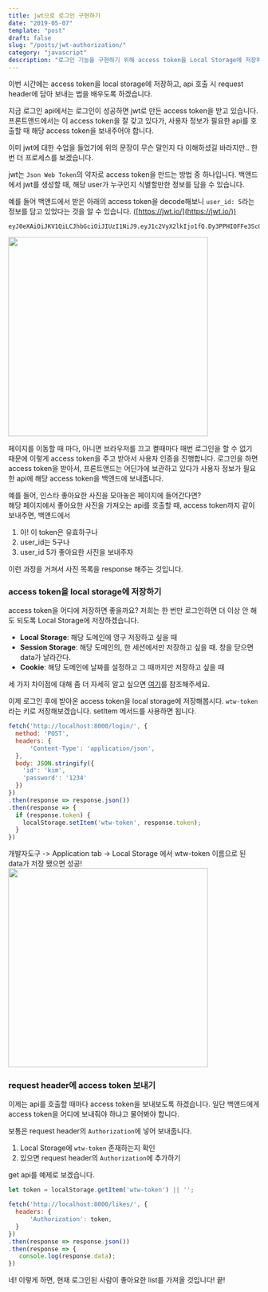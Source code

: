 ```yaml
---
title: jwt으로 로그인 구현하기
date: "2019-05-07"
template: "post"
draft: false
slug: "/posts/jwt-authorization/"
category: "javascript"
description: "로그인 기능을 구현하기 위해 access token을 Local Storage에 저장하고 request header에 보내는 방법을 알아봅니다."
---
```


이번 시간에는 access token을 local storage에 저장하고, api 호출 시 request header에 담아 보내는 법을 배우도록 하겠습니다.

지금 로그인 api에서는 로그인이 성공하면 jwt로 만든 access token을 받고 있습니다.
프론트앤드에서는 이 access token을 잘 갖고 있다가, 사용자 정보가 필요한 api를 호출할 때
해당 access token을 보내주어야 합니다.

이미 jwt에 대한 수업을 들었기에 위의 문장이 무슨 말인지 다 이해하셨길 바라지만.. 한 번 더 프로세스를 보겠습니다.

jwt는 `Json Web Token`의 약자로 access token을 만드는 방법 중 하나입니다.
백앤드에서 jwt를 생성할 때, 해당 user가 누구인지 식별할만한 정보를 담을 수 있습니다.

예를 들어 백앤드에서 받은 아래의 access token을 decode해보니 `user_id: 5`라는 정보를 담고 있었다는 것을 알 수 있습니다.
([https://jwt.io/](https://jwt.io/))
```
eyJ0eXAiOiJKV1QiLCJhbGciOiJIUzI1NiJ9.eyJ1c2VyX2lkIjo1fQ.Dy3PPHIOFFe3ScGTb8x3hewItnpOcgC9YDdW7v27XHg
```
<img src="/img/190507-jwt.png" width="400" />

페이지를 이동할 때 마다, 아니면 브라우저를 끄고 켤때마다 매번 로그인을 할 수 없기 때문에 이렇게 access token을 주고 받아서 사용자 인증을 진행합니다.
로그인을 하면 access token을 받아서, 프론트앤드는 어딘가에 보관하고 있다가 사용자 정보가 필요한 api에 해당 access token을 백앤드에 보내줍니다.

예를 들어, 인스타 좋아요한 사진을 모아놓은 페이지에 들어간다면? <br/>
해당 페이지에서 좋아요한 사진을 가져오는 api를 호출할 때, access token까지 같이 보내주면, 백앤드에서
1. 아! 이 token은 유효하구나
2. user_id는 5구나
3. user_id 5가 좋아요한 사진을 보내주자

이런 과정을 거쳐서 사진 목록을 response 해주는 것입니다.

### access token을 local storage에 저장하기
access token을 어디에 저장하면 좋을까요? 저희는 한 번만 로그인하면 더 이상 안 해도 되도록 Local Storage에 저장하겠습니다.

* **Local Storage**: 해당 도메인에 영구 저장하고 싶을 때
* **Session Storage**: 해당 도메인의, 한 세션에서만 저장하고 싶을 때. 창을 닫으면 data가 날라간다.
* **Cookie**: 해당 도메인에 날짜를 설정하고 그 때까지만 저장하고 싶을 때

세 가지 차이점에 대해 좀 더 자세히 알고 싶으면 [여기](https://www.quora.com/What-is-the-difference-between-sessionstorage-localstorage-and-Cookies)를 참조해주세요.

이제 로그인 후에 받아온 access token을 local storage에 저장해봅시다. `wtw-token`라는 키로 저장해보겠습니다. setItem 메서드를 사용하면 됩니다.
```javascript
fetch('http://localhost:8000/login/', {
  method: 'POST',
  headers: {
      'Content-Type': 'application/json',
  },
  body: JSON.stringify({
    'id': 'kim',
    'password': '1234'
  })
})
.then(response => response.json())
.then(response => {
  if (response.token) {
    localStorage.setItem('wtw-token', response.token);
  }
})
```
개발자도구 -> Application tab -> Local Storage 에서 wtw-token 이름으로 된 data가 저장 됐으면 성공!
<img src="/img/190507-local-storage.png" width="400" />

### request header에 access token 보내기
이제는 api를 호출할 때마다 access token을 보내보도록 하겠습니다.
일단 백앤드에게 access token을 어디에 보내줘야 하냐고 물어봐야 합니다.

보통은 request header의 `Authorization`에 넣어 보내줍니다.

1. Local Storage에 `wtw-token` 존재하는지 확인
2. 있으면 request header의 `Authorization`에 추가하기

get api를 예제로 보겠습니다.
```javascript
let token = localStorage.getItem('wtw-token') || '';

fetch('http://localhost:8000/likes/', {
  headers: {
      'Authorization': token,
  }
})
.then(response => response.json())
.then(response => {
   console.log(response.data);
})
```
네! 이렇게 하면, 현재 로그인된 사람이 좋아요한 list를 가져올 것입니다! 끝!